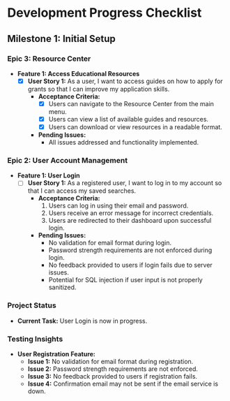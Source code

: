 # Development Progress Checklist

## Milestone 1: Initial Setup

### Epic 3: Resource Center
- **Feature 1: Access Educational Resources**
  - [x] **User Story 1:** As a user, I want to access guides on how to apply for grants so that I can improve my application skills.
    - **Acceptance Criteria:**
      - [x] Users can navigate to the Resource Center from the main menu.
      - [x] Users can view a list of available guides and resources.
      - [x] Users can download or view resources in a readable format.
    - **Pending Issues:**
      - All issues addressed and functionality implemented.

### Epic 2: User Account Management
- **Feature 1: User Login**
  - [ ] **User Story 1:** As a registered user, I want to log in to my account so that I can access my saved searches.
    - **Acceptance Criteria:**
      1. Users can log in using their email and password.
      2. Users receive an error message for incorrect credentials.
      3. Users are redirected to their dashboard upon successful login.
    - **Pending Issues:**
      - No validation for email format during login.
      - Password strength requirements are not enforced during login.
      - No feedback provided to users if login fails due to server issues.
      - Potential for SQL injection if user input is not properly sanitized.

### Project Status
- **Current Task:** User Login is now in progress.

### Testing Insights
- **User Registration Feature:**
  - **Issue 1:** No validation for email format during registration.
  - **Issue 2:** Password strength requirements are not enforced.
  - **Issue 3:** No feedback provided to users if registration fails.
  - **Issue 4:** Confirmation email may not be sent if the email service is down.
